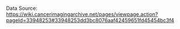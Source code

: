 Data Source:
https://wiki.cancerimagingarchive.net/pages/viewpage.action?pageId=33948253#33948253dd3bc8076aaf42459651fd45454bc3f4
